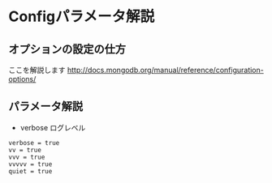 Configパラメータ解説
=================

オプションの設定の仕方
-----------------

ここを解説します
http://docs.mongodb.org/manual/reference/configuration-options/

パラメータ解説
-----------------

* verbose
ログレベル
```
verbose = true
vv = true
vvv = true
vvvvv = true
quiet = true
```

